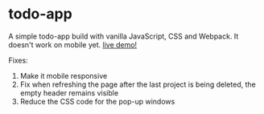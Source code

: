 # todo-app

A simple todo-app build with vanilla JavaScript, CSS and Webpack.
It doesn't work on mobile yet. 
[live demo!](https://vbit27.github.io/todo-app/)

Fixes:

1. Make it mobile responsive
2. Fix when refreshing the page after the last project is being deleted, the empty header remains visible
3. Reduce the CSS code for the pop-up windows

